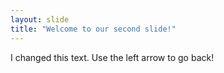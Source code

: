 ```yaml
---
layout: slide
title: "Welcome to our second slide!"
---
```

I changed this text.
Use the left arrow to go back!
